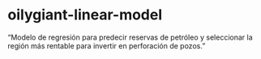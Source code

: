 # oilygiant-linear-model
“Modelo de regresión para predecir reservas de petróleo y seleccionar la región más rentable para invertir en perforación de pozos.”

